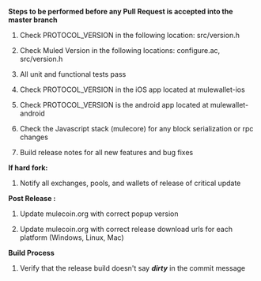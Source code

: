 **Steps to be performed before any Pull Request is accepted into the master branch**

  1. Check PROTOCOL_VERSION in the following location: src/version.h

  2. Check Muled Version in the following locations: configure.ac, src/version.h

  3. All unit and functional tests pass

  4. Check PROTOCOL_VERSION in the iOS app located at mulewallet-ios

  5. Check PROTOCOL_VERSION is the android app located at mulewallet-android

  6. Check the Javascript stack (mulecore) for any block serialization or rpc changes
  
  7. Build release notes for all new features and bug fixes

**If hard fork:**

  1. Notify all exchanges, pools, and wallets of release of critical update

**Post Release :**

  1. Update mulecoin.org with correct popup version
  
  2. Update mulecoin.org with correct release download urls for each platform (Windows, Linux, Mac)

**Build Process**

  1. Verify that the release build doesn't say ***dirty*** in the commit message


